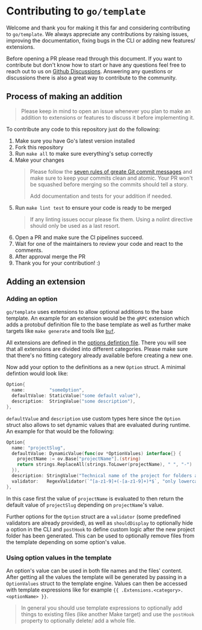 # Contributing to `go/template`

Welcome and thank you for making it this far and considering contributing to `go/template`.
We always appreciate any contributions by raising issues, improving the documentation, fixing bugs in the CLI or adding new features/ extensions.

Before opening a PR please read through this document.
If you want to contribute but don't know how to start or have any questions feel free to reach out to us on [Github Discussions](https://github.com/SchwarzIT/go-template/discussions). Answering any questions or discussions there is also a great way to contribute to the community.

## Process of making an addition

> Please keep in mind to open an issue whenever you plan to make an addition to extensions or features to discuss it before implementing it.

To contribute any code to this repository just do the following:

1. Make sure you have Go's latest version installed
2. Fork this repository
3. Run `make all` to make sure everything's setup correctly
4. Make your changes
   > Please follow the [seven rules of greate Git commit messages](https://chris.beams.io/posts/git-commit/#seven-rules)
   > and make sure to keep your commits clean and atomic.
   > Your PR won't be squashed before merging so the commits should tell a story.
   > 
   > Add documentation and tests for your addition if needed.
5. Run `make lint test` to ensure your code is ready to be merged
   > If any linting issues occur please fix them.
   > Using a nolint directive should only be used as a last resort.
6. Open a PR and make sure the CI pipelines succeed.
7. Wait for one of the maintainers to review your code and react to the comments.
8. After approval merge the PR
9. Thank you for your contribution! :)

## Adding an extension

### Adding an option

`go/template` uses extensions to allow optional additions to the base template. An example for an extension would be the `gRPC` extension which adds a protobuf definition file to the base template as well as further make targets like `make generate` and tools like [`buf`](https://github.com/bufbuild/buf).

All extensions are defined in the [options defintion file](pkg/gotemplate/options.go).
There you will see that all extensions are divided into different categories. Please make sure that there's no fitting category already available before creating a new one.

Now add your option to the definitions as a new `Option` struct.
A minimal defintion would look like:

```Go
Option{
  name:         "someOption",
  defaultValue: StaticValue("some default value"),
  description:  StringValue("some description"),
},
```

`defaultValue` and `description` use custom types here since the `Option` struct also allows to set dynamic values that are evaluated during runtime.
An example for that would be the following:

```Go
Option{
  name: "projectSlug",
  defaultValue: DynamicValue(func(ov *OptionValues) interface{} {
    projectName := ov.Base["projectName"].(string)
    return strings.ReplaceAll(strings.ToLower(projectName), " ", "-")
  }),
  description: StringValue("Technical name of the project for folders and names. This will also be used as output directory."),
  validator:   RegexValidator(`^[a-z1-9]+(-[a-z1-9]+)*$`, "only lowercase etters and dashes"),
},
```

In this case first the value of `projectName` is evaluated to then return the default value of `projectSlug` depending on `projectName`'s value.

Further options for the `Option` struct are a `validator` (some predefined validators are already provided), as well as `shouldDisplay` to optionally hide a option in the CLI and `postHook` to define custom logic after the new project folder has been generated.
This can be used to optionally remove files from the template depending on some option's value.

### Using option values in the template

An option's value can be used in both file names and the files' content.
After getting all the values the template will be generated by passing in a `OptionValues` struct to the template engine.
Values can then be accessed with template expressions like for example `{{ .Extensions.<category>.<optionName> }}`.

> In general you should use template expressions to optionally add things to existing files (like another Make target)
> and use the `postHook` property to optionally delete/ add a whole file.
